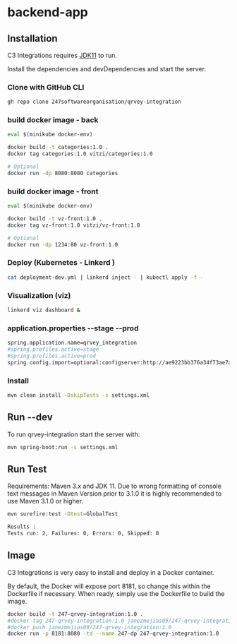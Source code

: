 # backend-app

## Installation

C3 Integrations requires [JDK11](https://docs.aws.amazon.com/en_en/corretto/latest/corretto-11-ug/downloads-list.html)
to run.

Install the dependencies and devDependencies and start the server.

### Clone with GitHub CLI

```sh
gh repo clone 247softwareorganisation/qrvey-integration
```

### build docker image - back
```sh
eval $(minikube docker-env)

docker build -t categories:1.0 .
docker tag categories:1.0 vitzi/categories:1.0

# Optional
docker run -dp 8080:8080 categories
```

### build docker image - front
```sh
eval $(minikube docker-env)

docker build -t vz-front:1.0 .
docker tag vz-front:1.0 vitzi/vz-front:1.0

# Optional
docker run -dp 1234:80 vz-front:1.0 
```

### Deploy (Kubernetes - Linkerd )
```sh
cat deployment-dev.yml | linkerd inject - | kubectl apply -f -

```

### Visualization (viz)
```sh
linkerd viz dashboard &
```


### application.properties --stage --prod

```sh
spring.application.name=qrvey_integration
#spring.profiles.active=stage
#spring.profiles.active=prod
spring.config.import=optional:configserver:http://ae9223bb376a34f73ae7a172677a5f98-1932667953.us-west-2.elb.amazonaws.com
```

### Install

```sh
mvn clean install -DskipTests -s settings.xml
```

## Run --dev

To run qrvey-integration start the server with:

```sh
mvn spring-boot:run -s settings.xml
```

## Run Test

Requirements: Maven 3.x and JDK 11. Due to wrong formatting of console text messages in Maven Version prior to 3.1.0 it
is highly recommended to use Maven 3.1.0 or higher.

```sh
mvn surefire:test -Dtest=GlobalTest 

Results :
Tests run: 2, Failures: 0, Errors: 0, Skipped: 0
```

## Image

C3 Integrations is very easy to install and deploy in a Docker container.

By default, the Docker will expose port 8181, so change this within the Dockerfile if necessary. When ready, simply use
the Dockerfile to build the image.

```sh
docker build -t 247-qrvey-integration:1.0 .
#docker tag 247-qrvey-integration:1.0 janezmejias09/247-qrvey-integration:1.0
#docker push janezmejias09/247-qrvey-integration:1.0
docker run -p 8181:8080 -td --name 247-dp 247-qrvey-integration:1.0
```
